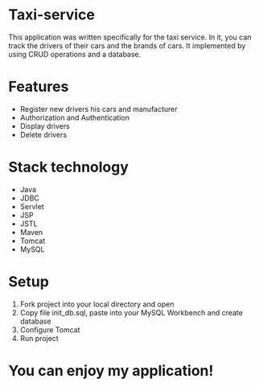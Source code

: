 # Taxi-service
This application was written specifically for the taxi service. In it, you can track the drivers of their cars and the brands of cars. It implemented by using CRUD operations and a database.

# Features
* Register new drivers his cars and manufacturer
* Authorization and Authentication
* Display drivers
* Delete drivers

# Stack technology
* Java
* JDBC 
* Servlet
* JSP
* JSTL
* Maven
* Tomcat
* MySQL

# Setup
1. Fork project into your local directory and open
2. Copy file init_db.sql, paste into your MySQL Workbench and create database
3. Configure Tomcat
4. Run project

# You can enjoy my application!